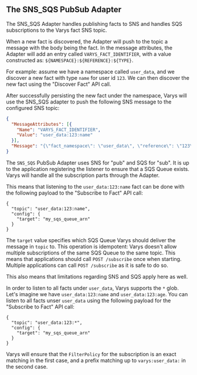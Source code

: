 ## The SNS_SQS PubSub Adapter

The SNS_SQS Adapter handles publishing facts to SNS and handles SQS subscriptions to the Varys fact SNS topic.

When a new fact is discovered, the Adapter will push to the topic a message with the body being the fact. In the message attributes, the Adapter will add an entry called `VARYS_FACT_IDENTIFIER`, with a value constructed as: `${NAMESPACE}:${REFERENCE}:${TYPE}`.

For example: assume we have a namespace called `user_data`, and we discover a new fact with type `name` for user id `123`.
We can then discover the new fact using the "Discover Fact" API call.

After successfully persisting the new fact under the namespace, Varys will use the SNS_SQS adapter to push the following SNS message to the configured SNS topic:

```json
{
  "MessageAttributes": [{
    "Name": "VARYS_FACT_IDENTIFIER",
    "Value": "user_data:123:name"
  }],
  "Message": "{\"fact_namespace\": \"user_data\", \"reference\": \"123\", \"fact\": {\"type\": \"name\",\"data\": \"new user name!\"}}"
}
```

The `SNS_SQS` PubSub Adapter uses SNS for "pub" and SQS for "sub". It is up to the application registering the listener to ensure that a SQS Queue exists. Varys will handle all the subscription parts through the Adapter.

This means that listening to the `user_data:123:name` fact can be done with the following payload to the "Subscribe to Fact" API call:

```
{
  "topic": "user_data:123:name",
  "config": {
    "target": "my_sqs_queue_arn"
  }
}
```

The `target` value specifies which SQS Queue Varys should deliver the message in `topic` to. This operation is idempotent: Varys doesn't allow multiple subscriptions of the same SQS Queue to the same topic. This means that applications should call `POST /subscribe` once when starting. Multiple applications can call `POST /subscribe` as it is safe to do so.

This also means that limitations regarding SNS and SQS apply here as well.

In order to listen to all facts under `user_data`, Varys supports the `*` glob. Let's imagine we have `user_data:123:name` and `user_data:123:age`. You can listen to all facts unser `user_data` using the following payload for the "Subscribe to Fact" API call:

```
{
  "topic": "user_data:123:*",
  "config": {
    "target": "my_sqs_queue_arn"
  }
}
```

Varys will ensure that the `FilterPolicy` for the subscription is an exact matching in the first case, and a prefix matching up to `varys:user_data:` in the second case.
